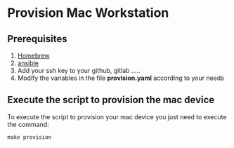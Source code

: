 # Provision Mac Workstation


## Prerequisites
1. [Homebrew](https://brew.sh/)
2. [ansible](https://formulae.brew.sh/formula/ansible)
3. Add your ssh key to your github, gitlab .....
4. Modify the variables in the file **provision.yaml** according to your needs

## Execute the script to provision the mac device
To execute the script to provision your mac device you just need to execute the command:
```console
make provision
```